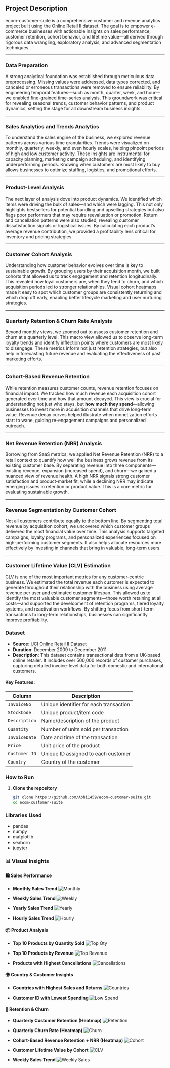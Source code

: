  ## Project Description

ecom-customer-suite is a comprehensive customer and revenue analytics project built using the Online Retail II dataset. The goal is to empower e-commerce businesses with actionable insights on sales performance, customer retention, cohort behavior, and lifetime value—all derived through rigorous data wrangling, exploratory analysis, and advanced segmentation techniques.



---

###  Data Preparation

A strong analytical foundation was established through meticulous data preprocessing. Missing values were addressed, data types corrected, and canceled or erroneous transactions were removed to ensure reliability. By engineering temporal features—such as month, quarter, week, and hour—we enabled fine-grained time-series analysis. This groundwork was critical for revealing seasonal trends, customer behavior patterns, and product dynamics, setting the stage for all downstream business insights.

---

### Sales Analytics and  Trends Analytics

To understand the sales engine of the business, we explored revenue patterns across various time granularities. Trends were visualized on monthly, quarterly, weekly, and even hourly scales, helping pinpoint periods of high and low customer activity. These insights are instrumental for capacity planning, marketing campaign scheduling, and identifying underperforming periods. Knowing when customers are most likely to buy allows businesses to optimize staffing, logistics, and promotional efforts.

---

###  Product-Level  Analysis

The next layer of analysis dove into product dynamics. We identified which items were driving the bulk of sales—and which were lagging. This not only highlights bestsellers for potential bundling and upselling strategies but also flags poor performers that may require reevaluation or promotion. Return and cancellation patterns were also studied, revealing customer dissatisfaction signals or logistical issues. By calculating each product’s average revenue contribution, we provided a profitability lens critical for inventory and pricing strategies.

---

### Customer Cohort Analysis

Understanding how customer behavior evolves over time is key to sustainable growth. By grouping users by their acquisition month, we built cohorts that allowed us to track engagement and retention longitudinally. This revealed how loyal customers are, when they tend to churn, and which acquisition periods led to stronger relationships. Visual cohort heatmaps made it easy to spot which customer groups are consistently returning and which drop off early, enabling better lifecycle marketing and user nurturing strategies.

---

### Quarterly Retention & Churn Rate Analysis

Beyond monthly views, we zoomed out to assess customer retention and churn at a quarterly level. This macro view allowed us to observe long-term loyalty trends and identify inflection points where customers are most likely to disengage. These metrics inform not just retention strategies, but also help in forecasting future revenue and evaluating the effectiveness of past marketing efforts.

---

###  Cohort-Based Revenue Retention

While retention measures customer counts, revenue retention focuses on financial impact. We tracked how much revenue each acquisition cohort generated over time and how that amount decayed. This view is crucial for understanding not just who stays, but **how much they spend**—allowing businesses to invest more in acquisition channels that drive long-term value. Revenue decay curves helped illustrate when monetization efforts start to wane, guiding re-engagement campaigns and personalized outreach.

---

### Net Revenue Retention (NRR) Analysis

Borrowing from SaaS metrics, we applied Net Revenue Retention (NRR) to a retail context to quantify how well the business grows revenue from its existing customer base. By separating revenue into three components—existing revenue, expansion (increased spend), and churn—we gained a nuanced view of revenue health. A high NRR signals strong customer satisfaction and product-market fit, while a declining NRR may indicate emerging issues in retention or product value. This is a core metric for evaluating sustainable growth.

---

### Revenue Segmentation by Customer Cohort

Not all customers contribute equally to the bottom line. By segmenting total revenue by acquisition cohort, we uncovered which customer groups delivered the most financial value over time. This analysis supports targeted campaigns, loyalty programs, and personalized experiences focused on high-performing customer segments. It also helps allocate resources more effectively by investing in channels that bring in valuable, long-term users.

---

###  Customer Lifetime Value (CLV) Estimation

CLV is one of the most important metrics for any customer-centric business. We estimated the total revenue each customer is expected to generate throughout their relationship with the business using average revenue per user and estimated customer lifespan. This allowed us to identify the most valuable customer segments—those worth retaining at all costs—and supported the development of retention programs, tiered loyalty systems, and reactivation workflows. By shifting focus from short-term transactions to long-term relationships, businesses can significantly improve profitability.
###  Dataset

- **Source**: [UCI Online Retail II Dataset](https://archive.ics.uci.edu/ml/datasets/Online+Retail+II)
- **Duration**: December 2009 to December 2011
- **Description**: This dataset contains transactional data from a UK-based online retailer. It includes over 500,000 records of customer purchases, capturing detailed invoice-level data for both domestic and international customers.

#### Key Features:
| Column         | Description                               |
|----------------|-------------------------------------------|
| `InvoiceNo`    | Unique identifier for each transaction     |
| `StockCode`    | Unique product/item code                   |
| `Description`  | Name/description of the product            |
| `Quantity`     | Number of units sold per transaction       |
| `InvoiceDate`  | Date and time of the transaction           |
| `Price`        | Unit price of the product                  |
| `Customer ID`  | Unique ID assigned to each customer        |
| `Country`      | Country of the customer                    |

###  How to Run

1. **Clone the repository**

   ```bash
   git clone https://github.com/Abhi1459/ecom-customer-suite.git
   cd ecom-customer-suite

###  Libraries Used
- pandas
- numpy
- matplotlib
- seaborn
- jupyter
### 📊 Visual Insights

#### 🛍️ Sales Performance
- **Monthly Sales Trend**
  ![Monthly](Visuals/Monthly_sale_trend.png)

- **Weekly Sales Trend**
  ![Weekly](Visuals/weekly_sale_trend.png)

- **Yearly Sales Trend**
  ![Yearly](Visuals/Yearly_sale_trend.png)

- **Hourly Sales Trend**
  ![Hourly](Visuals/Hourly_sale_trend.png)

#### 📦 Product Analysis
- **Top 10 Products by Quantity Sold**
  ![Top Qty](Visuals/Top10product_by_qty_sold.png)

- **Top 10 Products by Revenue**
  ![Top Revenue](Visuals/Top10product_by_revenue.png)

- **Products with Highest Cancellations**
  ![Cancellations](Visuals/Product_with_higher_cancellation.png)

#### 🌍 Country & Customer Insights
- **Countries with Highest Sales and Returns**
  ![Countries](Visuals/Countries_with_highest_sales_and_returns.jpeg)

- **Customer ID with Lowest Spending**
  ![Low Spend](Visuals/CustomerID_with_lowest_spending.png)

#### 🔁 Retention & Churn
- **Quarterly Customer Retention (Heatmap)**
  ![Retention](Visuals/Quarterly_customer_retention.jpeg)

- **Quarterly Churn Rate (Heatmap)**
  ![Churn](Visuals/Quarterly_churn_Rate.jpeg)

- **Cohort-Based Revenue Retention + NRR (Heatmap)**
  ![Cohort](Visuals/Cohort_based_revenue_retention_and_NRR.jpeg)

- **Customer Lifetime Value by Cohort**
  ![CLV](Visuals/CLV_by_cohort_and_lifetime_value_per_customer.jpeg)


- **Weekly Sales Trend**
  ![Weekly Sales](Visuals/weekly_sale_trend.png)



